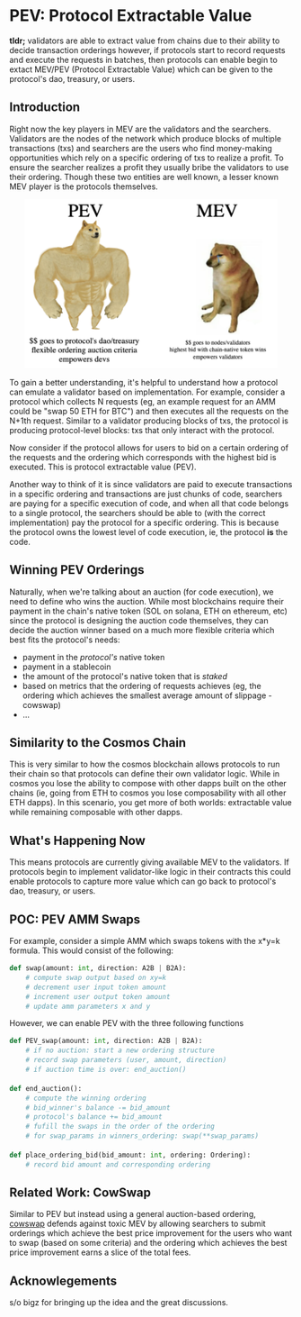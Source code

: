 # PEV: Protocol Extractable Value

**tldr;** validators are able to extract value from chains due to their ability to decide transaction orderings however, if protocols start to record requests and execute the requests in batches, then protocols can enable begin to extact MEV/PEV (Protocol Extractable Value) which can be given to the protocol's dao, treasury, or users. 

## Introduction

Right now the key players in MEV are the validators and the searchers. 
Validators are the nodes of the network which produce blocks of multiple 
transactions (txs) and searchers are the users who find money-making opportunities which rely on a specific ordering of txs to realize a profit. To ensure the searcher realizes a profit they usually bribe the validators to use their ordering. Though these two entities are well known, a lesser known MEV player is the protocols themselves. 

<div align="center">
<img src="2022-07-30-19-06-56.png" width="450" height="300">
</div>

To gain a better understanding, it's helpful to understand how a protocol can emulate a validator based on implementation. For 
example, consider a protocol which collects N requests (eg, an example request for an AMM could be "swap 50 ETH for BTC") and then executes all the 
requests on the N+1th request. Similar to a validator producing blocks of txs, the protocol is producing protocol-level blocks: txs that only interact with the protocol. 

Now consider if the protocol allows for users to bid on 
a certain ordering of the requests and the ordering which corresponds with the highest bid is executed. This is protocol extractable value (PEV).

Another way to think of it is since validators are paid to execute transactions in a specific ordering and transactions 
are just chunks of code, searchers are paying for a specific execution of code, and 
when all that code belongs to a single protocol, the searchers should be able to (with the correct implementation) pay the protocol for a specific ordering. This is because the protocol owns the lowest level of code execution, ie, the protocol **is** the code. 

## Winning PEV Orderings

Naturally, when we're talking about an auction (for code execution), we need to define
who wins the auction. While most blockchains require their payment in the chain's native token (SOL on solana, ETH on ethereum, etc) since the protocol is designing the auction code themselves, they can decide the auction winner based on a much more flexible criteria which best fits the protocol's needs: 
- payment in the *protocol's* native token
- payment in a stablecoin
- the amount of the protocol's native token that is *staked*
- based on metrics that the ordering of requests achieves (eg, the ordering which achieves the smallest average amount of slippage - cowswap)
- ... 

## Similarity to the Cosmos Chain

This is very similar to how the cosmos blockchain allows protocols to run their chain so that protocols can define their own validator logic. While in cosmos you lose
the ability to compose with other dapps built on the other chains (ie, going from ETH to cosmos you lose composability with all other ETH dapps). In this scenario, you get more of both worlds: extractable value while remaining composable with other dapps. 

## What's Happening Now 

This means protocols are currently giving available MEV to the validators. If protocols 
begin to implement validator-like logic in their contracts this could enable protocols to capture more value which can go 
back to protocol's dao, treasury, or users. 

## POC: PEV AMM Swaps 

For example, consider a simple AMM which swaps tokens with the x*y=k formula. This
would consist of the following:
```python 
def swap(amount: int, direction: A2B | B2A): 
    # compute swap output based on xy=k 
    # decrement user input token amount
    # increment user output token amount 
    # update amm parameters x and y
```

However, we can enable PEV with the three following functions 
```python
def PEV_swap(amount: int, direction: A2B | B2A): 
    # if no auction: start a new ordering structure
    # record swap parameters (user, amount, direction)
    # if auction time is over: end_auction()

def end_auction():
    # compute the winning ordering 
    # bid_winner's balance -= bid_amount
    # protocol's balance += bid_amount
    # fufill the swaps in the order of the ordering 
    # for swap_params in winners_ordering: swap(**swap_params)

def place_ordering_bid(bid_amount: int, ordering: Ordering):
    # record bid amount and corresponding ordering
```

## Related Work: CowSwap

Similar to PEV but instead using a general auction-based ordering, [cowswap](https://cow.fi/) defends against toxic MEV
by allowing searchers to submit orderings which achieve the best price improvement for the users who want to swap
(based on some criteria) and the ordering which achieves the best price improvement earns a slice of the total fees. 

## Acknowlegements 

s/o bigz for bringing up the idea and the great discussions. 
